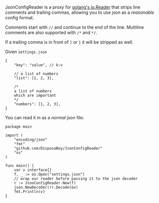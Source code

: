 JsonConfigReader is a proxy for [golang's io.Reader](http://golang.org/pkg/io/#Reader) that strips line comments and trailing commas, allowing you to use json as a *reasonable* config format.

Comments start with `//` and continue to the end of the line.
Multiline comments are also supported with `/*` and `*/`.

If a trailing comma is in front of `]` or `}` it will be stripped as well.


Given `settings.json`

	{
		"key": "value", // k:v

		// a list of numbers
		"list": [1, 2, 3],

		/* 
		a list of numbers
		which are important
		*/
		"numbers": [1, 2, 3],
	}


You can read it in as a *normal* json file:

	package main

	import (
		"encoding/json"
		"fmt"
		"github.com/DisposaBoy/JsonConfigReader"
		"os"
	)

	func main() {
		var v interface{}
		f, _ := os.Open("settings.json")
		// wrap our reader before passing it to the json decoder
		r := JsonConfigReader.New(f)
		json.NewDecoder(r).Decode(&v)
		fmt.Println(v)
	}
